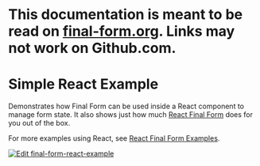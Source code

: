# This documentation is meant to be read on [final-form.org](https://final-form.org/docs/final-form/examples/react). Links may not work on Github.com.

# Simple React Example

Demonstrates how Final Form can be used inside a React component to manage
form state. It also shows just how much
[React Final Form](https://github.com/final-form/react-final-form#-react-final-form)
does for you out of the box.

For more examples using React, see
[React Final Form Examples](https://github.com/final-form/react-final-form#examples).

[![Edit final-form-react-example](https://codesandbox.io/static/img/play-codesandbox.svg)](https://codesandbox.io/s/github/final-form/final-form/tree/master/examples/react?fontsize=14)
